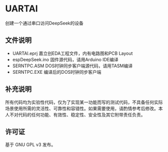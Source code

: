 # UARTAI
创建一个通过串口访问DeepSeek的设备

## 文件说明
* UARTAI.eprj 嘉立创EDA工程文件，内有电路图和PCB Layout
* espDeepSeek.ino 固件源代码，请用Arduino IDE编译
* SERNTPC.ASM DOS时钟同步客户端源代码，请用TASM编译
* SERNTPC.EXE 编译后的DOS时钟同步客户端

## 补充说明
所有代码均为实验性代码，仅为了实现某一功能而写的测试代码，不具备任何实际场景使用所需的灵活性、可靠性和容错性。如果需要使用，请酌情参考后修改。本人不对代码的任何功能、有效性、稳定性、安全性及其它附带责任负责。

## 许可证
基于 GNU GPL v3 发布。

